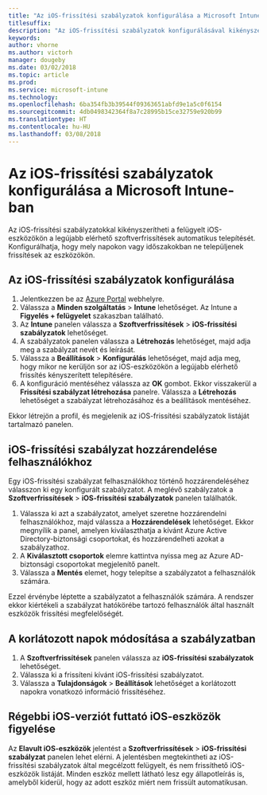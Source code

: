 ```yaml
---
title: "Az iOS-frissítési szabályzatok konfigurálása a Microsoft Intune-ban"
titlesuffix: 
description: "Az iOS-frissítési szabályzatok konfigurálásával kikényszeríti a felügyelt iOS-eszközökön a legújabb elérhető szoftverfrissítések automatikus telepítését."
keywords: 
author: vhorne
ms.author: victorh
manager: dougeby
ms.date: 03/02/2018
ms.topic: article
ms.prod: 
ms.service: microsoft-intune
ms.technology: 
ms.openlocfilehash: 6ba354fb3b39544f09363651abfd9e1a5c0f6154
ms.sourcegitcommit: 4db0498342364f8a7c28995b15ce32759e920b99
ms.translationtype: HT
ms.contentlocale: hu-HU
ms.lasthandoff: 03/08/2018
---
```

# <a name="configure-ios-update-policies-in-microsoft-intune"></a>Az iOS-frissítési szabályzatok konfigurálása a Microsoft Intune-ban
Az iOS-frissítési szabályzatokkal kikényszerítheti a felügyelt iOS-eszközökön a legújabb elérhető szoftverfrissítések automatikus telepítését. Konfigurálhatja, hogy mely napokon vagy időszakokban ne települjenek frissítések az eszközökön.

## <a name="configure-the-ios-update-policy"></a>Az iOS-frissítési szabályzatok konfigurálása
1. Jelentkezzen be az [Azure Portal](https://portal.azure.com) webhelyre.
2. Válassza a **Minden szolgáltatás** > **Intune** lehetőséget. Az Intune a **Figyelés + felügyelet** szakaszban található.
2. Az **Intune** panelen válassza a **Szoftverfrissítések** > **iOS-frissítési szabályzatok** lehetőséget.
4. A szabályzatok panelen válassza a **Létrehozás** lehetőséget, majd adja meg a szabályzat nevét és leírását.
5. Válassza a **Beállítások** > **Konfigurálás** lehetőséget, majd adja meg, hogy mikor ne kerüljön sor az iOS-eszközökön a legújabb elérhető frissítés kényszerített telepítésére.
6. A konfiguráció mentéséhez válassza az **OK** gombot. Ekkor visszakerül a **Frissítési szabályzat létrehozása** panelre. Válassza a **Létrehozás** lehetőséget a szabályzat létrehozásához és a beállítások mentéséhez.

Ekkor létrejön a profil, és megjelenik az iOS-frissítési szabályzatok listáját tartalmazó panelen.

## <a name="assign-an-ios-update-policy-to-users"></a>iOS-frissítési szabályzat hozzárendelése felhasználókhoz
Egy iOS-frissítési szabályzat felhasználókhoz történő hozzárendeléséhez válasszon ki egy konfigurált szabályzatot. A meglévő szabályzatok a **Szoftverfrissítések** > **iOS-frissítési szabályzatok** panelen találhatók.
1. Válassza ki azt a szabályzatot, amelyet szeretne hozzárendelni felhasználókhoz, majd válassza a **Hozzárendelések** lehetőséget. Ekkor megnyílik a panel, amelyen kiválaszthatja a kívánt Azure Active Directory-biztonsági csoportokat, és hozzárendelheti azokat a szabályzathoz.
2. A **Kiválasztott csoportok** elemre kattintva nyissa meg az Azure AD-biztonsági csoportokat megjelenítő panelt.
3. Válassza a **Mentés** elemet, hogy telepítse a szabályzatot a felhasználók számára.

Ezzel érvénybe léptette a szabályzatot a felhasználók számára. A rendszer ekkor kiértékeli a szabályzat hatókörébe tartozó felhasználók által használt eszközök frissítési megfelelőségét.

## <a name="change-the-restricted-days-for-the-policy"></a>A korlátozott napok módosítása a szabályzatban
1. A **Szoftverfrissítések** panelen válassza az **iOS-frissítési szabályzatok** lehetőséget.
2. Válassza ki a frissíteni kívánt iOS-frissítési szabályzatot.
3. Válassza a **Tulajdonságok** > **Beállítások** lehetőséget a korlátozott napokra vonatkozó információ frissítéséhez.

## <a name="monitor-ios-devices-with-older-ios-versions"></a>Régebbi iOS-verziót futtató iOS-eszközök figyelése
<!-- 1352223 -->
Az **Elavult iOS-eszközök** jelentést a **Szoftverfrissítések** > **iOS-frissítési szabályzat** panelen lehet elérni. A jelentésben megtekintheti az iOS-frissítési szabályzatok által megcélzott felügyelt, és nem frissíthető iOS-eszközök listáját. Minden eszköz mellett látható lesz egy állapotleírás is, amelyből kiderül, hogy az adott eszköz miért nem frissült automatikusan.
